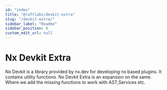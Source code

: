 ```yaml
---
id: "index"
title: "@raftlabs/devkit-extra"
slug: "/devkit-extra/"
sidebar_label: "Readme"
sidebar_position: 0
custom_edit_url: null
---
```


# Nx Devkit Extra

Nx Devkit is a library provided by nx.dev for developing nx based plugins.
It contains utility functions. Nx Devkit Extra is an expansion on the same.
Where we add the missing functions to work with AST,Services etc.
